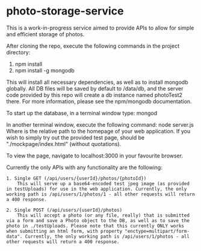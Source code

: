 photo-storage-service
=====================

This is a work-in-progress service aimed to provide APIs to allow for simple and efficient storage of photos.

After cloning the repo, execute the following commands in the project directory:
  1. npm install
  2. npm install -g mongodb

This will install all necessary dependencies, as well as to install mongodb globally. All DB files will be saved by default to /data/db, and the server code provided by this repo will create a db instance named photoTest2 there. For more information, please see the npm/mongodb documentation.


To start up the database, in a terminal window type:
  mongod
  
In another terminal window, execute the following command:
  node server.js <webapp>
Where <webapp> is the relative path to the homepage of your web application. If you wish to simply try out the provided test page, <webapp> should be "./mockpage/index.html" (without quotations).

To view the page, navigate to localhost:3000 in your favourite browser.


Currently the only APIs with any functionality are the following:

    1. Single GET (/api/users/{userId}/photos/{photoId})
        This will serve up a base64-encoded test jpeg image (as provided in testUploads) for use in the web application. Currently, the only working path is /api/users/1/photos/1 - all other requests will return a 400 response.
        
    2. Single POST (/api/users/{userId}/photos)
        This will accept a photo (or any file, really) that is submitted via a form and save a Photo object to the DB, as well as to save the photo in ./testUploads. Please note that this currently ONLY works when submitting an html form, with property "enctype=multipart/form-data". Currently, the only working path is /api/users/1/photos - all other requests will return a 400 response.

